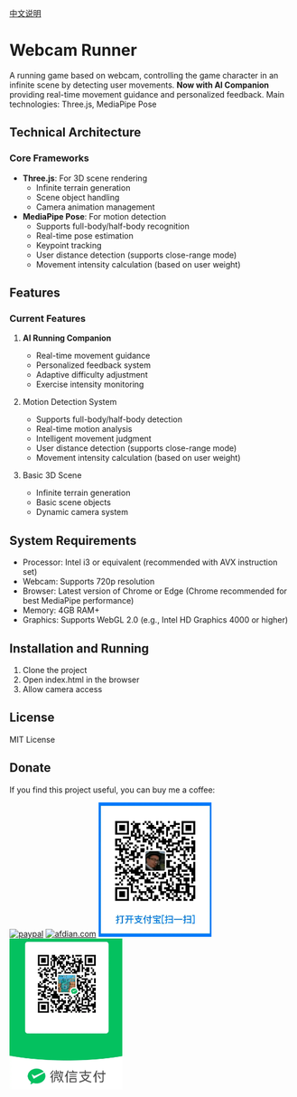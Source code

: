 [中文说明](README.cn.md)
# Webcam Runner

A running game based on webcam, controlling the game character in an infinite scene by detecting user movements. **Now with AI Companion** providing real-time movement guidance and personalized feedback. Main technologies: Three.js, MediaPipe Pose

## Technical Architecture

### Core Frameworks
- **Three.js**: For 3D scene rendering
  - Infinite terrain generation
  - Scene object handling
  - Camera animation management
- **MediaPipe Pose**: For motion detection
  - Supports full-body/half-body recognition
  - Real-time pose estimation 
  - Keypoint tracking
  - User distance detection (supports close-range mode)
  - Movement intensity calculation (based on user weight)

## Features

### Current Features
1. **AI Running Companion**
   - Real-time movement guidance
   - Personalized feedback system
   - Adaptive difficulty adjustment
   - Exercise intensity monitoring

2. Motion Detection System
   - Supports full-body/half-body detection
   - Real-time motion analysis
   - Intelligent movement judgment
   - User distance detection (supports close-range mode)
   - Movement intensity calculation (based on user weight)

3. Basic 3D Scene
   - Infinite terrain generation
   - Basic scene objects
   - Dynamic camera system

## System Requirements
- Processor: Intel i3 or equivalent (recommended with AVX instruction set)
- Webcam: Supports 720p resolution
- Browser: Latest version of Chrome or Edge (Chrome recommended for best MediaPipe performance)
- Memory: 4GB RAM+
- Graphics: Supports WebGL 2.0 (e.g., Intel HD Graphics 4000 or higher)

## Installation and Running
1. Clone the project
2. Open index.html in the browser
3. Allow camera access

## License
MIT License

## Donate
If you find this project useful, you can buy me a coffee:

[![paypal](https://github.com/Ximi1970/Donate/blob/master/paypal_btn_donateCC_LG_1.gif)](https://paypal.me/jameszhai78)
[![afdian.com](https://static.afdiancdn.com/static/img/logo/logo.png)](https://afdian.com/a/cam-run)
<img src="images/alipay_qr.webp" alt="Alipay QR Code" style="width:200px;" />
<img src="images/wechat_qr.webp" alt="WeChat QR Code" style="width:200px;" />
